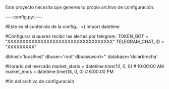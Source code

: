 Este proyecto necesita que generes tu propio archivo de configuración.

----config.py:----

#Este es el contenido de la config... =)
import datetime

#Configurar si queres recibir las alertas por telegram.
TOKEN_BOT = "XXXXXXXXXXXXXXXXXXXXXXXXXXXXXXXXXXX"
TELEGRAM_CHAT_ID = "XXXXXXXXX"

dbhost='localhost'
dbuser='root'
dbpassword=''
database='dolarbrecha'

#Horario del mercado
market_starts = datetime.time(10, 0, 0)  # 10:00:00 AM
market_ends = datetime.time(18, 0, 0)  # 6:00:00 PM

#fin del archivo de configuración
